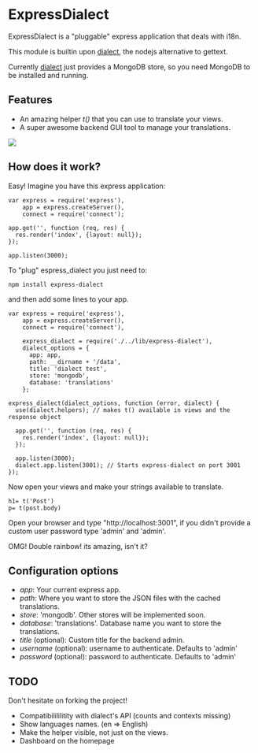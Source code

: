 # ExpressDialect

ExpressDialect is a "pluggable" express application that deals with i18n.

This module is builtin upon [dialect](http://github.com/masylum/dialect/), the nodejs alternative to gettext.

Currently [dialect](http://github.com/masylum/dialect/) just provides a MongoDB store,
so you need MongoDB to be installed and running.

## Features

  * An amazing helper _t()_ that you can use to translate your views.
  * A super awesome backend GUI tool to manage your translations.

<img src = "https://github.com/masylum/express-dialect/raw/master/lib/public/images/example.jpg" border = "0" />

## How does it work?

Easy!
Imagine you have this express application:

    var express = require('express'),
        app = express.createServer(),
        connect = require('connect');

    app.get('', function (req, res) {
      res.render('index', {layout: null});
    });

    app.listen(3000);

To "plug" espress_dialect you just need to:

    npm install express-dialect

and then add some lines to your app.

    var express = require('express'),
        app = express.createServer(),
        connect = require('connect'),

        express_dialect = require('./../lib/express-dialect'),
        dialect_options = {
          app: app,
          path: __dirname + '/data',
          title: 'dialect test',
          store: 'mongodb',
          database: 'translations'
        };

    express_dialect(dialect_options, function (error, dialect) {
      use(dialect.helpers); // makes t() available in views and the response object

      app.get('', function (req, res) {
        res.render('index', {layout: null});
      });

      app.listen(3000);
      dialect.app.listen(3001); // Starts express-dialect on port 3001
    });

Now open your views and make your strings available to translate.

    h1= t('Post')
    p= t(post.body)

Open your browser and type "http://localhost:3001", if you didn't provide a custom user password type 'admin' and 'admin'.

OMG! Double rainbow! its amazing, isn't it?

## Configuration options

  - *app*: Your current express app.
  - *path*: Where you want to store the JSON files with the cached translations.
  - *store*: 'mongodb'. Other stores will be implemented soon.
  - *database*: 'translations'. Database name you want to store the translations.
  - *title* (optional): Custom title for the backend admin.
  - *username* (optional): username to authenticate. Defaults to 'admin'
  - *password* (optional): password to authenticate. Defaults to 'admin'

## TODO

Don't hesitate on forking the project!

  * Compatibilililitity with dialect's API (counts and contexts missing)
  * Show languages names. (en => English)
  * Make the helper visible, not just on the views.
  * Dashboard on the homepage
